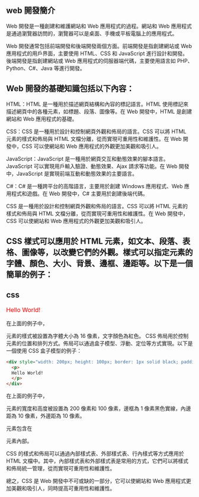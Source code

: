 ## web 開發簡介

Web 開發是一種創建和維護網站和 Web 應用程式的過程。網站和 Web 應用程式是通過瀏覽器訪問的，瀏覽器可以是桌面、手機或平板電腦上的應用程式。

Web 開發通常包括前端開發和後端開發兩個方面。前端開發是指創建網站或 Web 應用程式的用戶界面，主要使用 HTML、CSS 和 JavaScript 進行設計和開發。後端開發是指創建網站或 Web 應用程式的伺服器端代碼，主要使用語言如 PHP、Python、C#、Java 等進行開發。

## Web 開發的基礎知識包括以下內容：

HTML：HTML 是一種用於描述網頁結構和內容的標記語言。HTML 使用標記來描述網頁中的各種元素，如標題、段落、圖像等。在 Web 開發中，HTML 是創建網站和 Web 應用程式的基礎。

CSS：CSS 是一種用於設計和控制網頁外觀和佈局的語言。CSS 可以將 HTML 元素的樣式和佈局與 HTML 文檔分離，從而實現可重用性和維護性。在 Web 開發中，CSS 可以使網站和 Web 應用程式的外觀更加美觀和吸引人。

JavaScript：JavaScript 是一種用於網頁交互和動態效果的腳本語言。JavaScript 可以實現用戶輸入驗證、動態效果、Ajax 請求等功能。在 Web 開發中，JavaScript 是實現前端互動和動態效果的主要語言。

C#：C# 是一種跨平台的高階語言，主要用於創建 Windows 應用程式、Web 應用程式和遊戲。在 Web 開發中，C# 主要用於創建後端代碼。

CSS 是一種用於設計和控制網頁外觀和佈局的語言。CSS 可以將 HTML 元素的樣式和佈局與 HTML 文檔分離，從而實現可重用性和維護性。在 Web 開發中，CSS 可以使網站和 Web 應用程式的外觀更加美觀和吸引人。

## CSS 樣式可以應用於 HTML 元素，如文本、段落、表格、圖像等，以改變它們的外觀。樣式可以指定元素的字體、顏色、大小、背景、邊框、邊距等。以下是一個簡單的例子：

## css
<p style="font-size: 16px; color: red;">
Hello World!
</p>

在上面的例子中，<p> 元素的樣式被設置為字體大小為 16 像素，文字顏色為紅色。
CSS 佈局用於控制元素的位置和排列方式。佈局可以通過盒子模型、浮動、定位等方式實現。以下是一個使用 CSS 盒子模型的例子：


```html
<div style="width: 200px; height: 100px; border: 1px solid black; padding: 10px; margin: 10px;">
  <p>
  Hello World!
  </p>
</div>
```
在上面的例子中，<div> 元素的寬度和高度被設置為 200 像素和 100 像素，邊框為 1 像素黑色實線，內邊距為 10 像素，外邊距為 10 像素。<p> 元素包含在 <div> 元素內部。

CSS 的樣式和佈局可以通過內部樣式表、外部樣式表、行內樣式等方式應用於 HTML 文檔中。其中，內部樣式表和外部樣式表是常用的方式，它們可以將樣式和佈局統一管理，從而實現可重用性和維護性。

總之，CSS 是 Web 開發中不可或缺的一部分，它可以使網站和 Web 應用程式更加美觀和吸引人，同時提高可重用性和維護性。